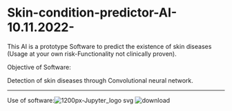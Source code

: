 # Skin-condition-predictor-AI-10.11.2022-
This AI is a prototype Software to predict the existence of skin diseases (Usage at your own risk-Functionality not clinically proven).



Objective of Software:

Detection of skin diseases through Convolutional neural network.

----------------------------------------------------------------------
Use of software:![1200px-Jupyter_logo svg](https://user-images.githubusercontent.com/79632956/215291140-a1d258d6-fec6-4f98-bbbf-2a2988d43cb4.png)
                  ![download](https://user-images.githubusercontent.com/79632956/215291283-de76d458-9c1e-4995-8cf5-8780fd485855.png)
               
